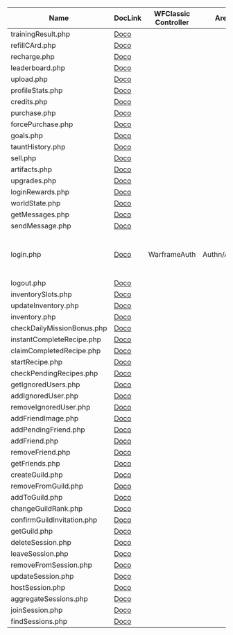 | Name | DocLink | WFClassic Controller | Area | Summary | IsImplemented | 
|--|--|--|--|--|--|
|trainingResult.php|[Doco](/endpoints/trainingResult)||||N|
|refillCArd.php|[Doco](/endpoints/refillCArd)||||N|
|recharge.php|[Doco](/endpoints/recharge)||||N|
|leaderboard.php|[Doco](/endpoints/leaderboard)||||N|
|upload.php|[Doco](/endpoints/upload)||||N|
|profileStats.php|[Doco](/endpoints/profileStats)||||N|
|credits.php|[Doco](/endpoints/credits)||||N|
|purchase.php|[Doco](/endpoints/purchase)||||N|
|forcePurchase.php|[Doco](/endpoints/forcePurchase)||||N|
|goals.php|[Doco](/endpoints/goals)||||N|
|tauntHistory.php|[Doco](/endpoints/tauntHistory)||||N|
|sell.php|[Doco](/endpoints/sell)||||N|
|artifacts.php|[Doco](/endpoints/artifacts)||||N|
|upgrades.php|[Doco](/endpoints/upgrades)||||N|
|loginRewards.php|[Doco](/endpoints/loginRewards)||||N|
|worldState.php|[Doco](/endpoints/worldState)||||N|
|getMessages.php|[Doco](/endpoints/getMessages)||||N|
|sendMessage.php|[Doco](/endpoints/sendMessage)||||N|
|login.php|[Doco](/endpoints/login)|WarframeAuth|Authn/Authz|Handles logging in a user for a single session.|Y|
|logout.php|[Doco](/endpoints/logout)||||N|
|inventorySlots.php|[Doco](/endpoints/inventorySlots)||||N|
|updateInventory.php|[Doco](/endpoints/updateInventory)||||N|
|inventory.php|[Doco](/endpoints/inventory)||||N|
|checkDailyMissionBonus.php|[Doco](/endpoints/checkDailyMissionBonus)||||N|
|instantCompleteRecipe.php|[Doco](/endpoints/instantCompleteRecipe)||||N|
|claimCompletedRecipe.php|[Doco](/endpoints/claimCompletedRecipe)||||N|
|startRecipe.php|[Doco](/endpoints/startRecipe)||||N|
|checkPendingRecipes.php|[Doco](/endpoints/checkPendingRecipes)||||N|
|getIgnoredUsers.php|[Doco](/endpoints/getIgnoredUsers)||||N|
|addIgnoredUser.php|[Doco](/endpoints/addIgnoredUser)||||N|
|removeIgnoredUser.php|[Doco](/endpoints/removeIgnoredUser)||||N|
|addFriendImage.php|[Doco](/endpoints/addFriendImage)||||N|
|addPendingFriend.php|[Doco](/endpoints/addPendingFriend)||||N|
|addFriend.php|[Doco](/endpoints/addFriend)||||N|
|removeFriend.php|[Doco](/endpoints/removeFriend)||||N|
|getFriends.php|[Doco](/endpoints/getFriends)||||N|
|createGuild.php|[Doco](/endpoints/createGuild)||||N|
|removeFromGuild.php|[Doco](/endpoints/removeFromGuild)||||N|
|addToGuild.php|[Doco](/endpoints/addToGuild)||||N|
|changeGuildRank.php|[Doco](/endpoints/changeGuildRank)||||N|
|confirmGuildInvitation.php|[Doco](/endpoints/confirmGuildInvitation)||||N|
|getGuild.php|[Doco](/endpoints/getGuild)||||N|
|deleteSession.php|[Doco](/endpoints/deleteSession)||||N|
|leaveSession.php|[Doco](/endpoints/leaveSession)||||N|
|removeFromSession.php|[Doco](/endpoints/removeFromSession)||||N|
|updateSession.php|[Doco](/endpoints/updateSession)||||N|
|hostSession.php|[Doco](/endpoints/hostSession)||||N|
|aggregateSessions.php|[Doco](/endpoints/aggregateSessions)||||N|
|joinSession.php|[Doco](/endpoints/joinSession)||||N|
|findSessions.php|[Doco](/endpoints/findSessions)||||N|